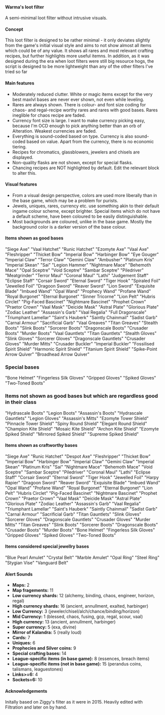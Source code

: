 #### Warma's loot filter

A semi-minimal loot filter without intrusive visuals.

#### Concept

This loot filter is designed to be rather minimal - it only deviates slightly from the game's initial visual style and
aims to not show almost all items which could be of any value. It shows all rares and most relevant crafting recipes,
but further highlights more useful itemns. In addition, as it was designed during the era when loot filters were still
big resource hogs, the script is designed to be more lightweight than any of the other filters I've tried so far

#### Main features

* Moderately reduced clutter. White or magic items except for the very best maxlvl bases are never ever shown, not even while leveling.
* Rares are always shown. There is colour- and font size coding for chaos- and regal-recipe worthy rares and rares with good bases. Rares ineglible for chaos recipe are faded.
* Currency font size is large. I want to make currency picking easy, because I'm OCD enough to pick anything better than an orb of Alteration. Weakest currencies are faded.
* Everything is sound-coded based on type. Currency is also sound-coded based on value. Apart from the currency, there is no economic tiering.
* Recipes for chromatics, glassblowers, jewelers and chisels are displayed.
* Non-quality flasks are not shown, except for special flasks.
* Chancing recipes are NOT highlighted by default. Edit the relevant block to alter this.

#### Visual features

* From a visual design perspective, colors are used more liberally than in the base game, which may be a problem for purists.
* Jewels, uniques, rares, currency etc. use something akin to their default ingame colour scheme, except brighter. Special items which do not have a default scheme, have been coloured to be easily distinguishable.
* Most backgrounds are coloured, unlike in the base game. Mostly the background color is a darker version of the base colour.

#### Items shown as good bases

"Siege Axe" "Vaal Hatchet" "Runic Hatchet"
"Ezomyte Axe" "Vaal Axe" "Fleshripper"
"Thicket Bow" "Imperial Bow" "Harbinger Bow"
"Eye Gouger" "Imperial Claw" "Terror Claw" "Gemini Claw"
"Ambusher" "Platinum Kris" "Imperial Skean" "Sai"
"Legion Hammer" "Nightmare Mace" "Behemoth Mace"
"Opal Sceptre" "Void Sceptre" "Sambar Sceptre"
"Piledriver" "Meatgrinder" "Terror Maul" "Coronal Maul"
"Lathi" "Judgement Staff" "Eclipse Staff"
"Corsair Sword" "Eternal Sword" "Tiger Hook"
"Spiraled Foil" "Jewelled Foil" "Dragoon Sword"
"Reaver Sword" "Lion Sword" "Exquisite Blade"
"Imbued Wand" "Opal Wand" "Prophecy Wand" "Profane Wand"
"Royal Burgonet" "Eternal Burgonet"
"Sinner Tricorne" "Lion Pelt"
"Hubris Circlet"
"Pig-Faced Bascinet" "Nightmare Bascinet"
"Prophet Crown" "Praetor Crown"
"Vaal Mask" "Deicide Mask"
"Astral Plate" "Glorious Plate"
"Zodiac Leather" "Assassin's Garb"
"Vaal Regalia"
"Full Dragonscale" "Triumphant Lamellar"
"Saint's Hauberk" "Saintly Chainmail"
"Sadist Garb" "Carnal Armour"
"Sacrificial Garb"
"Vaal Greaves" "Titan Greaves"
"Stealth Boots" "Slink Boots"
"Sorcerer Boots"
"Dragonscale Boots"
"Crusader Boots"
"Murder Boots"
"Vaal Gauntlets" "Titan Gauntlets"
"Stealth Gloves" "Slink Gloves"
"Sorcerer Gloves"
"Dragonscale Gauntlets"
"Crusader Gloves"
"Murder Mitts"
"Crusader Buckler" "Imperial Buckler"
"Fossilised Spirit Shield" "Harmonic Spirit Shield" "Titanium Spirit Shield"
"Spike-Point Arrow Quiver" "Broadhead Arrow Quiver"

### Special bases ###

"Bone Helmet" "Fingerless Silk Gloves" "Gripped Gloves" "Spiked Gloves" "Two-Toned Boots"

### Items not shown as good bases but which are regardless good in their class

"Hydrascale Boots" "Legion Boots" "Assassin's Boots" "Hydrascale Gauntlets" "Legion Gloves" "Assassin's Mitts" "Ezomyte Tower Shield" "Pinnacle Tower Shield" "Spiny Round Shield" "Elegant Round Shield" "Champion Kite Shield" "Mosaic Kite Shield" "Archon Kite Shield" "Ezomyte Spiked Shield" "Mirrored Spiked Shield" "Supreme Spiked Shield"

#### Items shown as craftworthy bases

"Siege Axe" "Runic Hatchet" "Despot Axe" "Fleshripper" "Thicket Bow" "Imperial Bow" "Harbinger Bow" "Imperial Claw" "Gemini Claw" "Imperial Skean" "Platinum Kris" "Sai" "Nightmare Mace" "Behemoth Mace" "Void Sceptre" "Sambar Sceptre" "Piledriver" "Coronal Maul" "Lathi" "Eclipse Staff" "Corsair Sword" "Eternal Sword" "Tiger Hook" "Jewelled Foil" "Harpy Rapier" "Dragoon Sword" "Reaver Sword" "Exquisite Blade" "Imbued Wand" "Opal Wand" "Profane Wand" "Royal Burgonet" "Eternal Burgonet" "Lion Pelt" "Hubris Circlet" "Pig-Faced Bascinet" "Nightmare Bascinet" "Prophet Crown" "Praetor Crown" "Vaal Mask" "Deicide Mask" "Astral Plate" "Glorious Plate" "Zodiac Leather" "Assassin's Garb" "Vaal Regalia" "Triumphant Lamellar" "Saint's Hauberk" "Saintly Chainmail" "Sadist Garb" "Carnal Armour" "Sacrificial Garb" "Titan Gauntlets" "Slink Gloves" "Sorcerer Gloves" "Dragonscale Gauntlets" "Crusader Gloves" "Murder Mitts" "Titan Greaves" "Slink Boots" "Sorcerer Boots" "Dragonscale Boots" "Crusader Boots" "Murder Boots" "Bone Helmet" "Fingerless Silk Gloves" "Gripped Gloves" "Spiked Gloves" "Two-Toned Boots"

#### Items considered special jewellry bases

"Blue Pearl Amulet" "Crystal Belt" "Marble Amulet" "Opal Ring" "Steel Ring" "Stygian Vise" "Vanguard Belt"

#### Alert Sounds

* **Maps:** 2
* **Map fragements:** 11
* **Low currency shards:** 12 (alchemy, binding, chaos, engineer, horizon, regal)
* **High currency shards:** 16 (ancient, annullment, exalted, harbinger)
* **Low Currency:** 3 (jeweler/chisel/alch/chance/binding/horizon)
* **Mid Currency:** 1 (blessed, chaos, fusing, gcp, regal, scour, vaal)
* **High currency:** 13 (ancient, annullment, harbinger)
* **Super currency:** 5 (exa, divine)
* **Mirror of Kalandra:** 5 (really loud)
* **Cards:** 7
* **Uniques:** 6
* **Prophecies and Silver coins:** 9
* **Special crafting bases:** 14
* **League-specific items (in base game):** 8 (essences, breach items)
* **League-specific items (not in base game):** 15 (perandus coins, talismans, leaguestones)
* **Links>=6:** 4 
* **Sockets=6:** 10

#### Acknowledgements

Initally based on Ziggy's filter as it were in 2015. Heavily edited with Filtration and later on by hand.